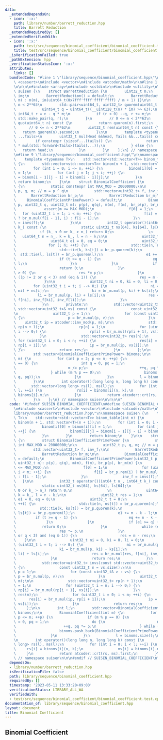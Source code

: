 ```yaml
---
data:
  _extendedDependsOn:
  - icon: ':x:'
    path: library/number/barrett_reduction.hpp
    title: Barrett Reduction
  _extendedRequiredBy: []
  _extendedVerifiedWith:
  - icon: ':x:'
    path: test/src/sequence/binomial_coefficient/binomial_coefficient.test.cpp
    title: test/src/sequence/binomial_coefficient/binomial_coefficient.test.cpp
  _isVerificationFailed: true
  _pathExtension: hpp
  _verificationStatusIcon: ':x:'
  attributes:
    links: []
  bundledCode: "#line 1 \"library/sequence/binomial_coefficient.hpp\"\n\n\n\n#include\
    \ <cassert>\n#include <vector>\n#include <atcoder/math>\n\n#line 1 \"library/number/barrett_reduction.hpp\"\
    \n\n\n\n#include <array>\n#include <cstdint>\n#include <utility>\n\nnamespace\
    \ suisen {\n    struct BarrettReduction {\n        uint32_t m;\n        uint64_t\
    \ im;\n        BarrettReduction() = default;\n        BarrettReduction(uint32_t\
    \ m) : m(m), im(uint64_t(0x7fff'ffff'ffff'ffff) / m + 1) {}\n\n        // 0 <=\
    \ n < 2**63\n        std::pair<uint64_t, uint32_t> quorem(uint64_t n) const {\n\
    \            uint64_t q = uint64_t((__uint128_t(n) * im) >> 63);\n           \
    \ int64_t r = n - q * m;\n            if (r < 0) --q, r += m;\n            return\
    \ std::make_pair(q, r);\n        }\n        // 0 <= n < 2**63\n        uint32_t\
    \ quo(uint64_t n) const {\n            return quorem(n).first;\n        }\n  \
    \      // 0 <= n < 2**63\n        uint32_t rem(uint64_t n) const {\n         \
    \   return quorem(n).second;\n        }\n\n        template <typename Head, typename\
    \ ...Tails>\n        uint32_t mul(Head &&head, Tails &&...tails) const {\n   \
    \         if constexpr (sizeof...(tails)) {\n                return rem(uint64_t(head)\
    \ * mul(std::forward<Tails>(tails)...));\n            } else {\n             \
    \   return head;\n            }\n        }\n    };\n} // namespace suisen\n\n\n\
    \n#line 9 \"library/sequence/binomial_coefficient.hpp\"\n\nnamespace suisen {\n\
    \    template <typename T>\n    std::vector<std::vector<T>> binom_table(int n)\
    \ {\n        std::vector<std::vector<T>> binom(n + 1, std::vector<T>(n + 1));\n\
    \        for (int i = 0; i <= n; ++i) {\n            binom[i][0] = binom[i][i]\
    \ = 1;\n            for (int j = 1; j < i; ++j) {\n                binom[i][j]\
    \ = binom[i - 1][j - 1] + binom[i - 1][j];\n            }\n        }\n       \
    \ return binom;\n    }\n\n    struct BinomialCoefficient {\n        struct BinomialCoefficientPrimePower\
    \ {\n            static constexpr int MAX_MOD = 20000000;\n\n            uint32_t\
    \ p, q, m; // m = p ^ q\n            std::vector<uint32_t> f, inv_f;\n\n     \
    \       BarrettReduction br_p;\n            BarrettReduction br_m;\n\n       \
    \     BinomialCoefficientPrimePower() = default;\n            BinomialCoefficientPrimePower(uint32_t\
    \ p, uint32_t q, uint32_t m): p(p), q(q), m(m), f(m), br_p(p), br_m(m) {\n   \
    \             assert(m <= MAX_MOD);\n                f[0] = 1;\n             \
    \   for (uint32_t i = 1; i < m; ++i) {\n                    f[i] = br_p.rem(i)\
    \ ? br_m.mul(f[i - 1], i) : f[i - 1];\n                }\n                inv_f\
    \ = invs(f);\n            }\n\n            int32_t operator()(int64_t n_, int64_t\
    \ k_) const {\n                static uint32_t ns[64], ks[64], ls[64];\n     \
    \           if (k_ < 0 or k_ > n_) return 0;\n                \n             \
    \   uint64_t n = n_, k = k_, l = n - k;\n\n                uint32_t res = 1;\n\
    \                uint64_t e1 = 0, eq = 0;\n                uint32_t t = 0;\n \
    \               for (; n; ++t) {\n                    std::tie(n, ns[t]) = br_p.quorem(n);\n\
    \                    std::tie(k, ks[t]) = br_p.quorem(k);\n                  \
    \  std::tie(l, ls[t]) = br_p.quorem(l);\n                    e1 += n - k - l;\n\
    \                    if (t >= q - 1) {\n                        eq += n - k -\
    \ l;\n                    }\n                }\n                if (e1 >= q) {\n\
    \                    return 0;\n                }\n                while (e1--\
    \ > 0) {\n                    res *= p;\n                }\n                if\
    \ ((p != 2 or q < 3) and (eq & 1)) {\n                    res = m - res;\n   \
    \             }\n\n                uint32_t ni = 0, ki = 0, li = 0;\n        \
    \        for (uint32_t i = t; i --> 0;) {\n                    ni = br_m.mul(p,\
    \ ni) + ns[i];\n                    ki = br_m.mul(p, ki) + ks[i];\n          \
    \          li = br_m.mul(p, li) + ls[i];\n                    res = br_m.mul(res,\
    \ f[ni], inv_f[ki], inv_f[li]);\n                }\n                return res;\n\
    \            }\n        private:\n            std::vector<uint32_t> invs(const\
    \ std::vector<uint32_t>& vs) const {\n                const uint32_t n = vs.size();\n\
    \n                uint32_t p = 1;\n                for (const uint32_t& v : vs)\
    \ {\n                    p = br_m.mul(p, v);\n                }\n            \
    \    uint32_t ip = atcoder::inv_mod(p, m);\n\n                std::vector<uint32_t>\
    \ rp(n + 1);\n                rp[n] = 1;\n                for (uint32_t i = n;\
    \ i --> 0;) {\n                    rp[i] = br_m.mul(rp[i + 1], vs[i]);\n     \
    \           }\n                std::vector<uint32_t> res(n);\n               \
    \ for (uint32_t i = 0; i < n; ++i) {\n                    res[i] = br_m.mul(ip,\
    \ rp[i + 1]);\n                    ip = br_m.mul(ip, vs[i]);\n               \
    \ }\n                return res;\n            }\n        };\n\n        int l;\n\
    \        std::vector<BinomialCoefficientPrimePower> binoms;\n\n        BinomialCoefficient(int\
    \ m) {\n            for (int p = 2; p <= m; ++p) {\n                if (m % p\
    \ == 0) {\n                    int q = 0, pq = 1;\n                    do {\n\
    \                        m /= p;\n                        ++q, pq *= p;\n    \
    \                } while (m % p == 0);\n                    binoms.push_back(BinomialCoefficientPrimePower(p,\
    \ q, pq));\n                }\n            }\n            l = binoms.size();\n\
    \        }\n\n        int operator()(long long n, long long k) const {\n     \
    \       std::vector<long long> rs(l), ms(l);\n            for (int i = 0; i <\
    \ l; ++i) {\n                rs[i] = binoms[i](n, k);\n                ms[i] =\
    \ binoms[i].m;\n            }\n            return atcoder::crt(rs, ms).first;\n\
    \        }\n    };\n} // namespace suisen\n\n\n\n"
  code: "#ifndef SUISEN_BINOMIAL_COEFFICIENT\n#define SUISEN_BINOMIAL_COEFFICIENT\n\
    \n#include <cassert>\n#include <vector>\n#include <atcoder/math>\n\n#include \"\
    library/number/barrett_reduction.hpp\"\n\nnamespace suisen {\n    template <typename\
    \ T>\n    std::vector<std::vector<T>> binom_table(int n) {\n        std::vector<std::vector<T>>\
    \ binom(n + 1, std::vector<T>(n + 1));\n        for (int i = 0; i <= n; ++i) {\n\
    \            binom[i][0] = binom[i][i] = 1;\n            for (int j = 1; j < i;\
    \ ++j) {\n                binom[i][j] = binom[i - 1][j - 1] + binom[i - 1][j];\n\
    \            }\n        }\n        return binom;\n    }\n\n    struct BinomialCoefficient\
    \ {\n        struct BinomialCoefficientPrimePower {\n            static constexpr\
    \ int MAX_MOD = 20000000;\n\n            uint32_t p, q, m; // m = p ^ q\n    \
    \        std::vector<uint32_t> f, inv_f;\n\n            BarrettReduction br_p;\n\
    \            BarrettReduction br_m;\n\n            BinomialCoefficientPrimePower()\
    \ = default;\n            BinomialCoefficientPrimePower(uint32_t p, uint32_t q,\
    \ uint32_t m): p(p), q(q), m(m), f(m), br_p(p), br_m(m) {\n                assert(m\
    \ <= MAX_MOD);\n                f[0] = 1;\n                for (uint32_t i = 1;\
    \ i < m; ++i) {\n                    f[i] = br_p.rem(i) ? br_m.mul(f[i - 1], i)\
    \ : f[i - 1];\n                }\n                inv_f = invs(f);\n         \
    \   }\n\n            int32_t operator()(int64_t n_, int64_t k_) const {\n    \
    \            static uint32_t ns[64], ks[64], ls[64];\n                if (k_ <\
    \ 0 or k_ > n_) return 0;\n                \n                uint64_t n = n_,\
    \ k = k_, l = n - k;\n\n                uint32_t res = 1;\n                uint64_t\
    \ e1 = 0, eq = 0;\n                uint32_t t = 0;\n                for (; n;\
    \ ++t) {\n                    std::tie(n, ns[t]) = br_p.quorem(n);\n         \
    \           std::tie(k, ks[t]) = br_p.quorem(k);\n                    std::tie(l,\
    \ ls[t]) = br_p.quorem(l);\n                    e1 += n - k - l;\n           \
    \         if (t >= q - 1) {\n                        eq += n - k - l;\n      \
    \              }\n                }\n                if (e1 >= q) {\n        \
    \            return 0;\n                }\n                while (e1-- > 0) {\n\
    \                    res *= p;\n                }\n                if ((p != 2\
    \ or q < 3) and (eq & 1)) {\n                    res = m - res;\n            \
    \    }\n\n                uint32_t ni = 0, ki = 0, li = 0;\n                for\
    \ (uint32_t i = t; i --> 0;) {\n                    ni = br_m.mul(p, ni) + ns[i];\n\
    \                    ki = br_m.mul(p, ki) + ks[i];\n                    li = br_m.mul(p,\
    \ li) + ls[i];\n                    res = br_m.mul(res, f[ni], inv_f[ki], inv_f[li]);\n\
    \                }\n                return res;\n            }\n        private:\n\
    \            std::vector<uint32_t> invs(const std::vector<uint32_t>& vs) const\
    \ {\n                const uint32_t n = vs.size();\n\n                uint32_t\
    \ p = 1;\n                for (const uint32_t& v : vs) {\n                   \
    \ p = br_m.mul(p, v);\n                }\n                uint32_t ip = atcoder::inv_mod(p,\
    \ m);\n\n                std::vector<uint32_t> rp(n + 1);\n                rp[n]\
    \ = 1;\n                for (uint32_t i = n; i --> 0;) {\n                   \
    \ rp[i] = br_m.mul(rp[i + 1], vs[i]);\n                }\n                std::vector<uint32_t>\
    \ res(n);\n                for (uint32_t i = 0; i < n; ++i) {\n              \
    \      res[i] = br_m.mul(ip, rp[i + 1]);\n                    ip = br_m.mul(ip,\
    \ vs[i]);\n                }\n                return res;\n            }\n   \
    \     };\n\n        int l;\n        std::vector<BinomialCoefficientPrimePower>\
    \ binoms;\n\n        BinomialCoefficient(int m) {\n            for (int p = 2;\
    \ p <= m; ++p) {\n                if (m % p == 0) {\n                    int q\
    \ = 0, pq = 1;\n                    do {\n                        m /= p;\n  \
    \                      ++q, pq *= p;\n                    } while (m % p == 0);\n\
    \                    binoms.push_back(BinomialCoefficientPrimePower(p, q, pq));\n\
    \                }\n            }\n            l = binoms.size();\n        }\n\
    \n        int operator()(long long n, long long k) const {\n            std::vector<long\
    \ long> rs(l), ms(l);\n            for (int i = 0; i < l; ++i) {\n           \
    \     rs[i] = binoms[i](n, k);\n                ms[i] = binoms[i].m;\n       \
    \     }\n            return atcoder::crt(rs, ms).first;\n        }\n    };\n}\
    \ // namespace suisen\n\n\n#endif // SUISEN_BINOMIAL_COEFFICIENT\n"
  dependsOn:
  - library/number/barrett_reduction.hpp
  isVerificationFile: false
  path: library/sequence/binomial_coefficient.hpp
  requiredBy: []
  timestamp: '2023-05-11 13:33:28+09:00'
  verificationStatus: LIBRARY_ALL_WA
  verifiedWith:
  - test/src/sequence/binomial_coefficient/binomial_coefficient.test.cpp
documentation_of: library/sequence/binomial_coefficient.hpp
layout: document
title: Binomial Coefficient
---
```

## Binomial Coefficient
